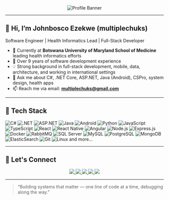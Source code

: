 <!-- Banner / Header -->
<div align="center">
  <img src="https://capsule-render.vercel.app/api?type=waving&text=Hello%2C%20I%27m%20Johnbosco!&fontSize=60&color=gradient&height=180" alt="Profile Banner" />
</div>

---

## 👋 Hi, I’m Johnbosco Ezekwe (**multiplechuks**)

Software Engineer | Health Informatics Lead | Full-Stack Developer

- 🔭 Currently at **Botswana University of Maryland School of Medicine** leading health informatics efforts  
- 🌱 Over 9 years of software development experience  
- 💡 Strong background in full-stack development, mobile, data, architecture, and working in international settings  
- 💬 Ask me about C#, .NET Core, ASP.NET, Java (Android), CSPro, system design, health apps  
- 📫 Reach me via email: **multiplechuks@gmail.com**

---

## 🚀 Tech Stack

![C#](https://img.shields.io/badge/-C%23-black?logo=c-sharp&style=for-the-badge)
![.NET](https://img.shields.io/badge/-.NET-black?logo=dotnet&style=for-the-badge)
![ASP.NET](https://img.shields.io/badge/-ASP.NET-black?logo=dotnet&style=for-the-badge)
![Java](https://img.shields.io/badge/-Java-black?logo=java&style=for-the-badge)
![Android](https://img.shields.io/badge/-Android-black?logo=android&style=for-the-badge)
![Python](https://img.shields.io/badge/-Python-black?logo=python&style=for-the-badge)
![JavaScript](https://img.shields.io/badge/-JavaScript-black?logo=javascript&style=for-the-badge)
![TypeScript](https://img.shields.io/badge/-TypeScript-black?logo=typescript&style=for-the-badge)
![React](https://img.shields.io/badge/-React-black?logo=react&style=for-the-badge)
![React Native](https://img.shields.io/badge/-React%20Native-black?logo=react&style=for-the-badge)
![Angular](https://img.shields.io/badge/-Angular-black?logo=angular&style=for-the-badge)
![Node.js](https://img.shields.io/badge/-Node.js-black?logo=node.js&style=for-the-badge)
![Express.js](https://img.shields.io/badge/-Express-black?logo=express&style=for-the-badge)
![Docker](https://img.shields.io/badge/-Docker-black?logo=docker&style=for-the-badge)
![RabbitMQ](https://img.shields.io/badge/-RabbitMQ-black?logo=rabbitmq&style=for-the-badge)
![SQL Server](https://img.shields.io/badge/-MSSQL-black?logo=microsoft-sql-server&style=for-the-badge)
![MySQL](https://img.shields.io/badge/-MySQL-black?logo=mysql&style=for-the-badge)
![PostgreSQL](https://img.shields.io/badge/-PostgreSQL-black?logo=postgresql&style=for-the-badge)
![MongoDB](https://img.shields.io/badge/-MongoDB-black?logo=mongodb&style=for-the-badge)
![ElasticSearch](https://img.shields.io/badge/-ElasticSearch-black?logo=elasticsearch&style=for-the-badge)
![Git](https://img.shields.io/badge/-Git-black?logo=git&style=for-the-badge)
![Linux](https://img.shields.io/badge/-Linux-black?logo=linux&style=for-the-badge)
and more...

---

## 🤝 Let's Connect

<p align="center">
  <a href="https://www.linkedin.com/in/ezekwe-johnbosco/">
    <img src="https://img.shields.io/badge/LinkedIn-blue?logo=linkedin&style=for-the-badge" />
  </a>
  <a href="mailto:multiplechuks@gmail.com">
    <img src="https://img.shields.io/badge/Email-red?logo=gmail&style=for-the-badge" />
  </a>
  <a href="https://multiplechuks.github.io/jb_portfolio">
    <img src="https://img.shields.io/badge/Portfolio-black?logo=vercel&style=for-the-badge" />
  </a>
  <a href="https://stackoverflow.com/users/7414577/bosco">
    <img src="https://img.shields.io/badge/StackOverflow-orange?logo=stackoverflow&style=for-the-badge" />
  </a>
  <img src="https://img.shields.io/badge/Location-Botswana-black?logo=google-maps&style=for-the-badge" />
</p>

---

> “Building systems that matter — one line of code at a time, debugging along the way.”
